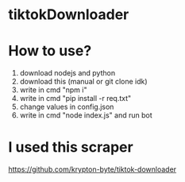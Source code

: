 # tiktokDownloader

# How to use?
1. download nodejs and python
2. download this (manual or git clone idk)
3. write in cmd "npm i"
4. write in cmd "pip install -r req.txt"
5. change values in config.json
6. write in cmd "node index.js" and run bot

# I used this scraper

https://github.com/krypton-byte/tiktok-downloader
